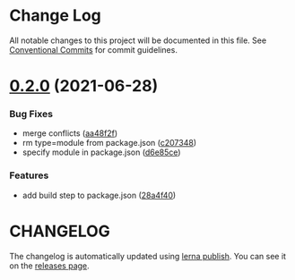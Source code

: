 # Change Log

All notable changes to this project will be documented in this file.
See [Conventional Commits](https://conventionalcommits.org) for commit guidelines.

# [0.2.0](https://github.com/nextauthjs/adapters/compare/@next-auth/fauna-adapter@0.1.0...@next-auth/fauna-adapter@0.2.0) (2021-06-28)

### Bug Fixes

- merge conflicts ([aa48f2f](https://github.com/nextauthjs/adapters/commit/aa48f2f7586345764d0a586df23534f9abc2b53d))
- rm type=module from package.json ([c207348](https://github.com/nextauthjs/adapters/commit/c207348d126a766abe341e6afe36b04d47c6bac6))
- specify module in package.json ([d6e85ce](https://github.com/nextauthjs/adapters/commit/d6e85ce68b0a7d70f6b6078ac8d66e36c4724131))

### Features

- add build step to package.json ([28a4f40](https://github.com/nextauthjs/adapters/commit/28a4f403b07fc115c171623d6801c9392f50bd28))

# CHANGELOG

The changelog is automatically updated using
[lerna publish](https://github.com/lerna/lerna/blob/main/commands/version/README.md#--create-release-type). You
can see it on the [releases page](../../../../releases).
